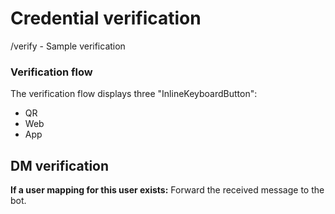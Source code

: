 # Credential verification

/verify - Sample verification

### Verification flow

The verification flow displays three "InlineKeyboardButton":

- QR
- Web
- App

## DM verification

**If a user mapping for this user exists:**
Forward the received message to the bot.
